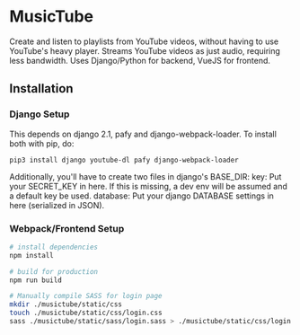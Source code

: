 # MusicTube

Create and listen to playlists from YouTube videos, without having to use YouTube's heavy player.
Streams YouTube videos as just audio, requiring less bandwidth.
Uses Django/Python for backend, VueJS for frontend.

## Installation

### Django Setup

This depends on django 2.1, pafy and django-webpack-loader. To install both with pip, do:

`pip3 install django youtube-dl pafy django-webpack-loader`

Additionally, you'll have to create two files in django's BASE_DIR:
key: Put your SECRET_KEY in here. If this is missing, a dev env will be assumed and a default key be used.
database: Put your django DATABASE settings in here (serialized in JSON).

### Webpack/Frontend Setup

``` bash
# install dependencies
npm install

# build for production
npm run build

# Manually compile SASS for login page
mkdir ./musictube/static/css
touch ./musictube/static/css/login.css
sass ./musictube/static/sass/login.sass > ./musictube/static/css/login.css
```
